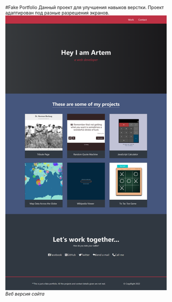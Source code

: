 #Fake Portfolio
Данный проект для улучшения навыков верстки. Проект адаптирован под разные разрешения экранов.
![Веб версия сайта](readme-files/index.png)
_Веб версия сайта_